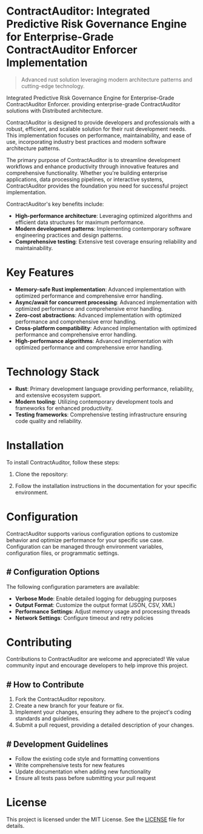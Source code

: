 <!-- fallback_ContractAuditor_20251002191648_19927 -->

# ContractAuditor: Integrated Predictive Risk Governance Engine for Enterprise-Grade ContractAuditor Enforcer Implementation
> Advanced rust solution leveraging modern architecture patterns and cutting-edge technology.

Integrated Predictive Risk Governance Engine for Enterprise-Grade ContractAuditor Enforcer. providing enterprise-grade ContractAuditor solutions with Distributed architecture.

ContractAuditor is designed to provide developers and professionals with a robust, efficient, and scalable solution for their rust development needs. This implementation focuses on performance, maintainability, and ease of use, incorporating industry best practices and modern software architecture patterns.

The primary purpose of ContractAuditor is to streamline development workflows and enhance productivity through innovative features and comprehensive functionality. Whether you're building enterprise applications, data processing pipelines, or interactive systems, ContractAuditor provides the foundation you need for successful project implementation.

ContractAuditor's key benefits include:

* **High-performance architecture**: Leveraging optimized algorithms and efficient data structures for maximum performance.
* **Modern development patterns**: Implementing contemporary software engineering practices and design patterns.
* **Comprehensive testing**: Extensive test coverage ensuring reliability and maintainability.

# Key Features

* **Memory-safe Rust implementation**: Advanced implementation with optimized performance and comprehensive error handling.
* **Async/await for concurrent processing**: Advanced implementation with optimized performance and comprehensive error handling.
* **Zero-cost abstractions**: Advanced implementation with optimized performance and comprehensive error handling.
* **Cross-platform compatibility**: Advanced implementation with optimized performance and comprehensive error handling.
* **High-performance algorithms**: Advanced implementation with optimized performance and comprehensive error handling.

# Technology Stack

* **Rust**: Primary development language providing performance, reliability, and extensive ecosystem support.
* **Modern tooling**: Utilizing contemporary development tools and frameworks for enhanced productivity.
* **Testing frameworks**: Comprehensive testing infrastructure ensuring code quality and reliability.

# Installation

To install ContractAuditor, follow these steps:

1. Clone the repository:


2. Follow the installation instructions in the documentation for your specific environment.

# Configuration

ContractAuditor supports various configuration options to customize behavior and optimize performance for your specific use case. Configuration can be managed through environment variables, configuration files, or programmatic settings.

## # Configuration Options

The following configuration parameters are available:

* **Verbose Mode**: Enable detailed logging for debugging purposes
* **Output Format**: Customize the output format (JSON, CSV, XML)
* **Performance Settings**: Adjust memory usage and processing threads
* **Network Settings**: Configure timeout and retry policies

# Contributing

Contributions to ContractAuditor are welcome and appreciated! We value community input and encourage developers to help improve this project.

## # How to Contribute

1. Fork the ContractAuditor repository.
2. Create a new branch for your feature or fix.
3. Implement your changes, ensuring they adhere to the project's coding standards and guidelines.
4. Submit a pull request, providing a detailed description of your changes.

## # Development Guidelines

* Follow the existing code style and formatting conventions
* Write comprehensive tests for new features
* Update documentation when adding new functionality
* Ensure all tests pass before submitting your pull request

# License

This project is licensed under the MIT License. See the [LICENSE](https://github.com/mpermar082/ContractAuditor/blob/main/LICENSE) file for details.
